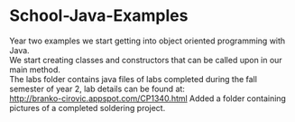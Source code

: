# School-Java-Examples

Year two examples we start getting into object oriented programming with Java.  
We start creating classes and constructors that can be called upon in our main method.  
The labs folder contains java files of labs completed during the fall semester of year 2, lab details can be found at:  
http://branko-cirovic.appspot.com/CP1340.html
Added a folder containing pictures of a completed soldering project.

